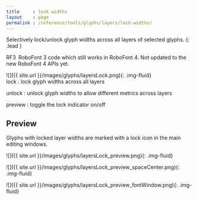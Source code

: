 ```yaml
---
title     : lock widths
layout    : page
permalink : /reference/tools/glyphs/layers/lock-widths/
---
```


Selectively lock/unlock glyph widths across all layers of selected glyphs.
{: .lead }

<span class="badge text-bg-warning rounded-0">RF3</span> RoboFont 3 code which still works in RoboFont 4. Not updated to the new RoboFont 4 APIs yet.


<div class='row'>

<div class='col-sm-4' markdown='1'> 
![]({{ site.url }}/images/glyphs/layersLock.png){: .img-fluid}
</div>

<div class='col-sm-8' markdown='1'> 
lock
: lock glyph widths across all layers

unlock
: unlock glyph widths to allow different metrics across layers

preview
: toggle the lock indicator on/off
</div>

</div>


Preview
-------

Glyphs with locked layer widths are marked with a lock icon in the main editing windows.

![]({{ site.url }}/images/glyphs/layersLock_preview.png){: .img-fluid}

![]({{ site.url }}/images/glyphs/layersLock_preview_spaceCenter.png){: .img-fluid}

![]({{ site.url }}/images/glyphs/layersLock_preview_fontWindow.png){: .img-fluid}
